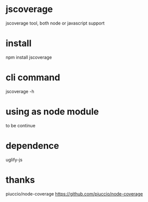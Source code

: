 jscoverage
==========
jscoverage tool, both node or javascript support

# install 

  npm install jscoverage

# cli command

  jscoverage -h

# using as node module

  to be continue

# dependence 

  uglify-js

# thanks 

  piuccio/node-coverage https://github.com/piuccio/node-coverage

